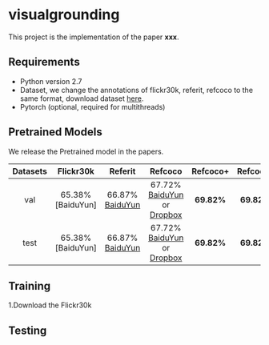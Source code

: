# visualgrounding

This project is the implementation of the paper **xxx**.

## Requirements
- Python version 2.7
- Dataset, we change the annotations of flickr30k, referit, refcoco to the same format, download dataset [here]().
- Pytorch (optional, required for multithreads)

## Pretrained Models

We release the Pretrained model in the papers. 

|   Datasets    | Flickr30k | Referit | Refcoco  | Refcoco+ | Refcoco+ |
|:-----------------:|:-----------------:|:-----------------:|:-----------------:|:-----------------:|:-----------------:|
| val   | 65.38%[BaiduYun]   |66.87% [BaiduYun](http://pan.baidu.com/s/1o8LURge)   | 67.72% [BaiduYun](http://pan.baidu.com/s/1c2neUv2) or [Dropbox](https://www.dropbox.com/s/qh1swgsq0na1bua/VQA1.0-mfh-coatt-glove-vg.zip?dl=0) | **69.82%** | **69.82%** |
| test   | 65.38%[BaiduYun]   |66.87% [BaiduYun](http://pan.baidu.com/s/1o8LURge)   | 67.72% [BaiduYun](http://pan.baidu.com/s/1c2neUv2) or [Dropbox](https://www.dropbox.com/s/qh1swgsq0na1bua/VQA1.0-mfh-coatt-glove-vg.zip?dl=0) | **69.82%** | **69.82%** |


## Training

1.Download the Flickr30k 

## Testing

